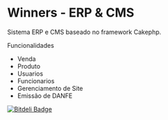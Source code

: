 Winners - ERP & CMS
=======
Sistema ERP e CMS baseado no framework Cakephp.

Funcionalidades
  - Venda
  - Produto
  - Usuarios
  - Funcionarios
  - Gerenciamento de Site
  - Emissão de DANFE

[![Bitdeli Badge](https://d2weczhvl823v0.cloudfront.net/reginaldojunior/winners/trend.png)](https://bitdeli.com/free "Bitdeli Badge")

